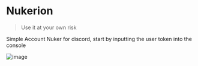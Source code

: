 # Nukerion
> Use it at your own risk

Simple Account Nuker for discord, start by inputting the user token into the console


![image](https://user-images.githubusercontent.com/83588955/177205188-2a2626a7-862b-4ea0-a0f5-bfaf16e70779.png)
